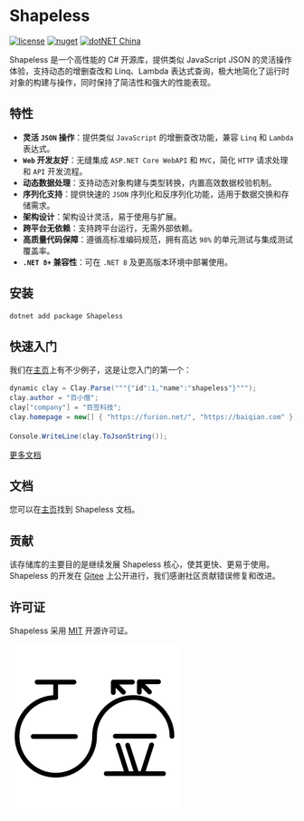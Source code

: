 # Shapeless

[![license](https://img.shields.io/badge/license-MIT-orange?cacheSeconds=10800)](https://gitee.com/dotnetchina/Shapeless/blob/master/LICENSE) [![nuget](https://img.shields.io/nuget/v/Shapeless.svg?cacheSeconds=10800)](https://www.nuget.org/packages/Shapeless) [![dotNET China](https://img.shields.io/badge/organization-dotNET%20China-yellow?cacheSeconds=10800)](https://gitee.com/dotnetchina)

Shapeless 是一个高性能的 C# 开源库，提供类似 JavaScript JSON 的灵活操作体验，支持动态的增删查改和 Linq、Lambda
表达式查询，极大地简化了运行时对象的构建与操作，同时保持了简洁性和强大的性能表现。

## 特性

- **灵活 `JSON` 操作**：提供类似 `JavaScript`  的增删查改功能，兼容 `Linq` 和 `Lambda` 表达式。
- **`Web` 开发友好**：无缝集成 `ASP.NET Core WebAPI` 和 `MVC`，简化 `HTTP` 请求处理和 `API` 开发流程。
- **动态数据处理**：支持动态对象构建与类型转换，内置高效数据校验机制。
- **序列化支持**：提供快速的 `JSON` 序列化和反序列化功能，适用于数据交换和存储需求。
- **架构设计**：架构设计灵活，易于使用与扩展。
- **跨平台无依赖**：支持跨平台运行，无需外部依赖。
- **高质量代码保障**：遵循高标准编码规范，拥有高达 `98%` 的单元测试与集成测试覆盖率。
- **`.NET 8+` 兼容性**：可在 `.NET 8` 及更高版本环境中部署使用。

## 安装

```powershell
dotnet add package Shapeless
```

## 快速入门

我们在[主页](https://furion.net/docs/shapeless/)上有不少例子，这是让您入门的第一个：

```cs
dynamic clay = Clay.Parse("""{"id":1,"name":"shapeless"}""");
clay.author = "百小僧";
clay["company"] = "百签科技";
clay.homepage = new[] { "https://furion.net/", "https://baiqian.com" };

Console.WriteLine(clay.ToJsonString());
```

[更多文档](https://furion.net/docs/shapeless/)

## 文档

您可以在[主页](https://furion.net/docs/shapeless/)找到 Shapeless 文档。

## 贡献

该存储库的主要目的是继续发展 Shapeless 核心，使其更快、更易于使用。Shapeless
的开发在 [Gitee](https://gitee.com/dotnetchina/Shapeless) 上公开进行，我们感谢社区贡献错误修复和改进。

## 许可证

Shapeless 采用 [MIT](./LICENSE) 开源许可证。

[![](./assets/baiqian.svg)](https://baiqian.com)